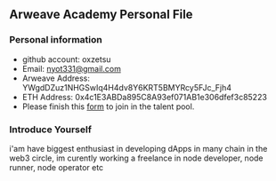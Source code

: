 ## Arweave Academy Personal File

### Personal information

- github account: oxzetsu
- Email: nyot331@gmail.com
- Arweave Address: YWgdDZuz1NHGSwIq4H4dv8Y6KRT5BMYRcy5FJc_Fjh4
- ETH Address: 0x4c1E3ABDa895C8A93ef071AB1e306dfef3c85223
- Please finish this [form](https://docs.google.com/forms/d/e/1FAIpQLSfWA5fIIcBgmRppm3jNz5vmf9Mai_QMVil-2pO4r7YKn_Zhtw/viewform?usp=sf_link) to join in the talent pool.

### Introduce Yourself
 i'am have biggest enthusiast in developing dApps in many chain in the web3 circle, im curently working a freelance in node developer, node runner, node operator etc
